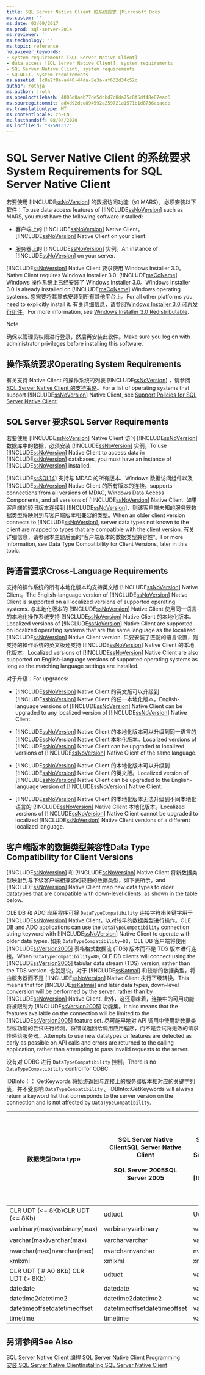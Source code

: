 ```yaml
---
title: SQL Server Native Client 的系统要求 |Microsoft Docs
ms.custom: ''
ms.date: 03/09/2017
ms.prod: sql-server-2014
ms.reviewer: ''
ms.technology: ''
ms.topic: reference
helpviewer_keywords:
- system requirements [SQL Server Native Client]
- data access [SQL Server Native Client], system requirements
- SQL Server Native Client, system requirements
- SQLNCLI, system requirements
ms.assetid: 1c8e2f8a-a440-44da-8e3a-af632d34c52c
author: rothja
ms.author: jroth
ms.openlocfilehash: 4005d0aab77de5dcbd7c8da75c8f5df48e07ead6
ms.sourcegitcommit: ad4d92dce894592a259721a1571b1d8736abacdb
ms.translationtype: MT
ms.contentlocale: zh-CN
ms.lasthandoff: 08/04/2020
ms.locfileid: "87591317"
---
```

# <a name="system-requirements-for-sql-server-native-client"></a><span data-ttu-id="b06d1-102">SQL Server Native Client 的系统要求</span><span class="sxs-lookup"><span data-stu-id="b06d1-102">System Requirements for SQL Server Native Client</span></span>
  <span data-ttu-id="b06d1-103">若要使用 [!INCLUDE[ssNoVersion](../../includes/ssnoversion-md.md)] 的数据访问功能（如 MARS），必须安装以下软件：</span><span class="sxs-lookup"><span data-stu-id="b06d1-103">To use data access features of [!INCLUDE[ssNoVersion](../../includes/ssnoversion-md.md)] such as MARS, you must have the following software installed:</span></span>  
  
-   <span data-ttu-id="b06d1-104">客户端上的 [!INCLUDE[ssNoVersion](../../includes/ssnoversion-md.md)] Native Client。</span><span class="sxs-lookup"><span data-stu-id="b06d1-104">[!INCLUDE[ssNoVersion](../../includes/ssnoversion-md.md)] Native Client on your client.</span></span>  
  
-   <span data-ttu-id="b06d1-105">服务器上的 [!INCLUDE[ssNoVersion](../../includes/ssnoversion-md.md)] 实例。</span><span class="sxs-lookup"><span data-stu-id="b06d1-105">An instance of [!INCLUDE[ssNoVersion](../../includes/ssnoversion-md.md)] on your server.</span></span>  
  
 [!INCLUDE[ssNoVersion](../../includes/ssnoversion-md.md)] <span data-ttu-id="b06d1-106">Native Client 要求使用 Windows Installer 3.0。</span><span class="sxs-lookup"><span data-stu-id="b06d1-106">Native Client requires Windows Installer 3.0.</span></span> <span data-ttu-id="b06d1-107">[!INCLUDE[msCoName](../../includes/msconame-md.md)] Windows 操作系统上已经安装了 Windows Installer 3.0。</span><span class="sxs-lookup"><span data-stu-id="b06d1-107">Windows Installer 3.0 is already installed on [!INCLUDE[msCoName](../../includes/msconame-md.md)] Windows operating systems.</span></span> <span data-ttu-id="b06d1-108">您需要将其显式安装到所有其他平台上。</span><span class="sxs-lookup"><span data-stu-id="b06d1-108">For all other platforms you need to explicitly install it.</span></span> <span data-ttu-id="b06d1-109">有关详细信息，请参阅[Windows Installer 3.0 可再发行组件](https://www.microsoft.com/download/details.aspx?id=16821)。</span><span class="sxs-lookup"><span data-stu-id="b06d1-109">For more information, see [Windows Installer 3.0 Redistributable](https://www.microsoft.com/download/details.aspx?id=16821).</span></span>  
  
> [!NOTE]  
>  <span data-ttu-id="b06d1-110">确保以管理员权限进行登录，然后再安装此软件。</span><span class="sxs-lookup"><span data-stu-id="b06d1-110">Make sure you log on with administrator privileges before installing this software.</span></span>  
  
## <a name="operating-system-requirements"></a><span data-ttu-id="b06d1-111">操作系统要求</span><span class="sxs-lookup"><span data-stu-id="b06d1-111">Operating System Requirements</span></span>  
 <span data-ttu-id="b06d1-112">有关支持 Native Client 的操作系统的列表 [!INCLUDE[ssNoVersion](../../includes/ssnoversion-md.md)] ，请参阅[SQL Server Native Client 的支持策略](applications/support-policies-for-sql-server-native-client.md)。</span><span class="sxs-lookup"><span data-stu-id="b06d1-112">For a list of operating systems that support [!INCLUDE[ssNoVersion](../../includes/ssnoversion-md.md)] Native Client, see [Support Policies for SQL Server Native Client](applications/support-policies-for-sql-server-native-client.md).</span></span>  
  
## <a name="sql-server-requirements"></a><span data-ttu-id="b06d1-113">SQL Server 要求</span><span class="sxs-lookup"><span data-stu-id="b06d1-113">SQL Server Requirements</span></span>  
 <span data-ttu-id="b06d1-114">若要使用 [!INCLUDE[ssNoVersion](../../includes/ssnoversion-md.md)] Native Client 访问 [!INCLUDE[ssNoVersion](../../includes/ssnoversion-md.md)] 数据库中的数据，必须安装 [!INCLUDE[ssNoVersion](../../includes/ssnoversion-md.md)] 实例。</span><span class="sxs-lookup"><span data-stu-id="b06d1-114">To use [!INCLUDE[ssNoVersion](../../includes/ssnoversion-md.md)] Native Client to access data in [!INCLUDE[ssNoVersion](../../includes/ssnoversion-md.md)] databases, you must have an instance of [!INCLUDE[ssNoVersion](../../includes/ssnoversion-md.md)] installed.</span></span>  
  
 [!INCLUDE[ssSQL14](../../includes/sssql14-md.md)] <span data-ttu-id="b06d1-115">支持与 MDAC 的所有版本、Windows 数据访问组件以及 [!INCLUDE[ssNoVersion](../../includes/ssnoversion-md.md)] Native Client 的所有版本的连接。</span><span class="sxs-lookup"><span data-stu-id="b06d1-115">supports connections from all versions of MDAC, Windows Data Access Components, and all versions of [!INCLUDE[ssNoVersion](../../includes/ssnoversion-md.md)] Native Client.</span></span> <span data-ttu-id="b06d1-116">如果客户端的较旧版本连接到 [!INCLUDE[ssNoVersion](../../includes/ssnoversion-md.md)]，则该客户端未知的服务器数据类型将映射到与客户端版本相兼容的类型。</span><span class="sxs-lookup"><span data-stu-id="b06d1-116">When an older client version connects to [!INCLUDE[ssNoVersion](../../includes/ssnoversion-md.md)], server data types not known to the client are mapped to types that are compatible with the client version.</span></span> <span data-ttu-id="b06d1-117">有关详细信息，请参阅本主题后面的“客户端版本的数据类型兼容性”。</span><span class="sxs-lookup"><span data-stu-id="b06d1-117">For more information, see Data Type Compatibility for Client Versions, later in this topic.</span></span>  
  
## <a name="cross-language-requirements"></a><span data-ttu-id="b06d1-118">跨语言要求</span><span class="sxs-lookup"><span data-stu-id="b06d1-118">Cross-Language Requirements</span></span>  
 <span data-ttu-id="b06d1-119">支持的操作系统的所有本地化版本均支持英文版 [!INCLUDE[ssNoVersion](../../includes/ssnoversion-md.md)] Native Client。</span><span class="sxs-lookup"><span data-stu-id="b06d1-119">The English-language version of [!INCLUDE[ssNoVersion](../../includes/ssnoversion-md.md)] Native Client is supported on all localized versions of supported operating systems.</span></span> <span data-ttu-id="b06d1-120">与本地化版本的 [!INCLUDE[ssNoVersion](../../includes/ssnoversion-md.md)] Native Client 使用同一语言的本地化操作系统支持 [!INCLUDE[ssNoVersion](../../includes/ssnoversion-md.md)] Native Client 的本地化版本。</span><span class="sxs-lookup"><span data-stu-id="b06d1-120">Localized versions of [!INCLUDE[ssNoVersion](../../includes/ssnoversion-md.md)] Native Client are supported on localized operating systems that are the same language as the localized [!INCLUDE[ssNoVersion](../../includes/ssnoversion-md.md)] Native Client version.</span></span> <span data-ttu-id="b06d1-121">只要安装了匹配的语言设置，则支持的操作系统的英文版还支持 [!INCLUDE[ssNoVersion](../../includes/ssnoversion-md.md)] Native Client 的本地化版本。</span><span class="sxs-lookup"><span data-stu-id="b06d1-121">Localized versions of [!INCLUDE[ssNoVersion](../../includes/ssnoversion-md.md)] Native Client are also supported on English-language versions of supported operating systems as long as the matching language settings are installed.</span></span>  
  
 <span data-ttu-id="b06d1-122">对于升级：</span><span class="sxs-lookup"><span data-stu-id="b06d1-122">For upgrades:</span></span>  
  
-   <span data-ttu-id="b06d1-123">[!INCLUDE[ssNoVersion](../../includes/ssnoversion-md.md)] Native Client 的英文版可以升级到 [!INCLUDE[ssNoVersion](../../includes/ssnoversion-md.md)] Native Client 的任一本地化版本。</span><span class="sxs-lookup"><span data-stu-id="b06d1-123">English-language versions of [!INCLUDE[ssNoVersion](../../includes/ssnoversion-md.md)] Native Client can be upgraded to any localized version of [!INCLUDE[ssNoVersion](../../includes/ssnoversion-md.md)] Native Client.</span></span>  
  
-   <span data-ttu-id="b06d1-124">[!INCLUDE[ssNoVersion](../../includes/ssnoversion-md.md)] Native Client 的本地化版本可以升级到同一语言的 [!INCLUDE[ssNoVersion](../../includes/ssnoversion-md.md)] Native Client 本地化版本。</span><span class="sxs-lookup"><span data-stu-id="b06d1-124">Localized versions of [!INCLUDE[ssNoVersion](../../includes/ssnoversion-md.md)] Native Client can be upgraded to localized versions of [!INCLUDE[ssNoVersion](../../includes/ssnoversion-md.md)] Native Client of the same language.</span></span>  
  
-   <span data-ttu-id="b06d1-125">[!INCLUDE[ssNoVersion](../../includes/ssnoversion-md.md)] Native Client 的本地化版本可以升级到 [!INCLUDE[ssNoVersion](../../includes/ssnoversion-md.md)] Native Client 的英文版。</span><span class="sxs-lookup"><span data-stu-id="b06d1-125">Localized version of [!INCLUDE[ssNoVersion](../../includes/ssnoversion-md.md)] Native Client can be upgraded to the English-language version of [!INCLUDE[ssNoVersion](../../includes/ssnoversion-md.md)] Native Client.</span></span>  
  
-   <span data-ttu-id="b06d1-126">[!INCLUDE[ssNoVersion](../../includes/ssnoversion-md.md)] Native Client 的本地化版本无法升级到不同本地化语言的 [!INCLUDE[ssNoVersion](../../includes/ssnoversion-md.md)] Native Client 本地化版本。</span><span class="sxs-lookup"><span data-stu-id="b06d1-126">Localized versions of [!INCLUDE[ssNoVersion](../../includes/ssnoversion-md.md)] Native Client cannot be upgraded to localized [!INCLUDE[ssNoVersion](../../includes/ssnoversion-md.md)] Native Client versions of a different localized language.</span></span>  
  
## <a name="data-type-compatibility-for-client-versions"></a><span data-ttu-id="b06d1-127">客户端版本的数据类型兼容性</span><span class="sxs-lookup"><span data-stu-id="b06d1-127">Data Type Compatibility for Client Versions</span></span>  
 [!INCLUDE[ssNoVersion](../../includes/ssnoversion-md.md)] <span data-ttu-id="b06d1-128">和 [!INCLUDE[ssNoVersion](../../includes/ssnoversion-md.md)] Native Client 将新数据类型映射到与下级客户端相兼容的较旧的数据类型，如下表所示。</span><span class="sxs-lookup"><span data-stu-id="b06d1-128">and [!INCLUDE[ssNoVersion](../../includes/ssnoversion-md.md)] Native Client map new data types to older datatypes that are compatible with down-level clients, as shown in the table below.</span></span>  
  
 <span data-ttu-id="b06d1-129">OLE DB 和 ADO 应用程序可将 `DataTypeCompatibility` 连接字符串关键字用于 [!INCLUDE[ssNoVersion](../../includes/ssnoversion-md.md)] Native Client，以对较早的数据类型进行操作。</span><span class="sxs-lookup"><span data-stu-id="b06d1-129">OLE DB and ADO applications can use the `DataTypeCompatibility` connection string keyword with [!INCLUDE[ssNoVersion](../../includes/ssnoversion-md.md)] Native Client to operate with older data types.</span></span> <span data-ttu-id="b06d1-130">如果 `DataTypeCompatibility=80`，OLE DB 客户端将使用 [!INCLUDE[ssVersion2005](../../includes/ssversion2005-md.md)] 表格格式数据流 (TDS) 版本而不是 TDS 版本进行连接。</span><span class="sxs-lookup"><span data-stu-id="b06d1-130">When `DataTypeCompatibility=80`, OLE DB clients will connect using the [!INCLUDE[ssVersion2005](../../includes/ssversion2005-md.md)] tabular data stream (TDS) version, rather than the  TDS version.</span></span> <span data-ttu-id="b06d1-131">也就是说，对于 [!INCLUDE[ssKatmai](../../includes/sskatmai-md.md)] 和较新的数据类型，将由服务器而不是 [!INCLUDE[ssNoVersion](../../includes/ssnoversion-md.md)] Native Client 执行下级转换。</span><span class="sxs-lookup"><span data-stu-id="b06d1-131">This means that for [!INCLUDE[ssKatmai](../../includes/sskatmai-md.md)] and later data types, down-level conversion will be performed by the server, rather than by [!INCLUDE[ssNoVersion](../../includes/ssnoversion-md.md)] Native Client.</span></span> <span data-ttu-id="b06d1-132">此外，这还意味着，连接中的可用功能将被限制为 [!INCLUDE[ssVersion2005](../../includes/ssversion2005-md.md)] 功能集。</span><span class="sxs-lookup"><span data-stu-id="b06d1-132">It also means that the features available on the connection will be limited to the [!INCLUDE[ssVersion2005](../../includes/ssversion2005-md.md)] feature set.</span></span> <span data-ttu-id="b06d1-133">尽可能早地对 API 调用中使用新数据类型或功能的尝试进行检测，将错误返回给调用应用程序，而不是尝试将无效的请求传递给服务器。</span><span class="sxs-lookup"><span data-stu-id="b06d1-133">Attempts to use new datatypes or features are detected as early as possible on API calls and errors are returned to the calling application, rather than attempting to pass invalid requests to the server.</span></span>  
  
 <span data-ttu-id="b06d1-134">没有对 ODBC 进行 `DataTypeCompatibility` 控制。</span><span class="sxs-lookup"><span data-stu-id="b06d1-134">There is no `DataTypeCompatibility` control for ODBC.</span></span>  
  
 <span data-ttu-id="b06d1-135">IDBInfo：： GetKeywords 将始终返回与连接上的服务器版本相对应的关键字列表，并不受影响 `DataTypeCompatibility` 。</span><span class="sxs-lookup"><span data-stu-id="b06d1-135">IDBInfo::GetKeywords will always return a keyword list that corresponds to the server version on the connection and is not affected by `DataTypeCompatibility`.</span></span>  
  
|<span data-ttu-id="b06d1-136">数据类型</span><span class="sxs-lookup"><span data-stu-id="b06d1-136">Data type</span></span>|<span data-ttu-id="b06d1-137">SQL Server Native Client</span><span class="sxs-lookup"><span data-stu-id="b06d1-137">SQL Server Native Client</span></span><br /><br /> <span data-ttu-id="b06d1-138">SQL Server 2005</span><span class="sxs-lookup"><span data-stu-id="b06d1-138">SQL Server 2005</span></span>|<span data-ttu-id="b06d1-139">SQL Server Native Client 11.0</span><span class="sxs-lookup"><span data-stu-id="b06d1-139">SQL Server Native Client 11.0</span></span><br /><br /> [!INCLUDE[ssSQL14](../../includes/sssql14-md.md)]|<span data-ttu-id="b06d1-140">Windows 数据访问组件、MDAC 及</span><span class="sxs-lookup"><span data-stu-id="b06d1-140">Windows Data Access Components, MDAC, and</span></span><br /><br /> <span data-ttu-id="b06d1-141">SQL Server Native Client OLE DB 应用程序（其中 DataTypeCompatibility=80）</span><span class="sxs-lookup"><span data-stu-id="b06d1-141">SQL Server Native Client OLE DB applications with DataTypeCompatibility=80</span></span>|  
|---------------|--------------------------------------------------|-------------------------------------------------------------|-------------------------------------------------------------------------------------------------------------------------------|  
|<span data-ttu-id="b06d1-142">CLR UDT (\<= 8Kb)</span><span class="sxs-lookup"><span data-stu-id="b06d1-142">CLR UDT (\<= 8Kb)</span></span>|<span data-ttu-id="b06d1-143">udt</span><span class="sxs-lookup"><span data-stu-id="b06d1-143">udt</span></span>|<span data-ttu-id="b06d1-144">Udt</span><span class="sxs-lookup"><span data-stu-id="b06d1-144">Udt</span></span>|<span data-ttu-id="b06d1-145">Varbinary</span><span class="sxs-lookup"><span data-stu-id="b06d1-145">Varbinary</span></span>|  
|<span data-ttu-id="b06d1-146">varbinary(max)</span><span class="sxs-lookup"><span data-stu-id="b06d1-146">varbinary(max)</span></span>|<span data-ttu-id="b06d1-147">varbinary</span><span class="sxs-lookup"><span data-stu-id="b06d1-147">varbinary</span></span>|<span data-ttu-id="b06d1-148">varbinary</span><span class="sxs-lookup"><span data-stu-id="b06d1-148">varbinary</span></span>|<span data-ttu-id="b06d1-149">映像</span><span class="sxs-lookup"><span data-stu-id="b06d1-149">Image</span></span>|  
|<span data-ttu-id="b06d1-150">varchar(max)</span><span class="sxs-lookup"><span data-stu-id="b06d1-150">varchar(max)</span></span>|<span data-ttu-id="b06d1-151">varchar</span><span class="sxs-lookup"><span data-stu-id="b06d1-151">varchar</span></span>|<span data-ttu-id="b06d1-152">varchar</span><span class="sxs-lookup"><span data-stu-id="b06d1-152">varchar</span></span>|<span data-ttu-id="b06d1-153">文本</span><span class="sxs-lookup"><span data-stu-id="b06d1-153">Text</span></span>|  
|<span data-ttu-id="b06d1-154">nvarchar(max)</span><span class="sxs-lookup"><span data-stu-id="b06d1-154">nvarchar(max)</span></span>|<span data-ttu-id="b06d1-155">nvarchar</span><span class="sxs-lookup"><span data-stu-id="b06d1-155">nvarchar</span></span>|<span data-ttu-id="b06d1-156">nvarchar</span><span class="sxs-lookup"><span data-stu-id="b06d1-156">nvarchar</span></span>|<span data-ttu-id="b06d1-157">Ntext</span><span class="sxs-lookup"><span data-stu-id="b06d1-157">Ntext</span></span>|  
|<span data-ttu-id="b06d1-158">xml</span><span class="sxs-lookup"><span data-stu-id="b06d1-158">xml</span></span>|<span data-ttu-id="b06d1-159">xml</span><span class="sxs-lookup"><span data-stu-id="b06d1-159">xml</span></span>|<span data-ttu-id="b06d1-160">xml</span><span class="sxs-lookup"><span data-stu-id="b06d1-160">xml</span></span>|<span data-ttu-id="b06d1-161">Ntext</span><span class="sxs-lookup"><span data-stu-id="b06d1-161">Ntext</span></span>|  
|<span data-ttu-id="b06d1-162">CLR UDT ( # A0 8Kb) </span><span class="sxs-lookup"><span data-stu-id="b06d1-162">CLR UDT (> 8Kb)</span></span>|<span data-ttu-id="b06d1-163">udt</span><span class="sxs-lookup"><span data-stu-id="b06d1-163">udt</span></span>|<span data-ttu-id="b06d1-164">varbinary</span><span class="sxs-lookup"><span data-stu-id="b06d1-164">varbinary</span></span>|<span data-ttu-id="b06d1-165">映像</span><span class="sxs-lookup"><span data-stu-id="b06d1-165">Image</span></span>|  
|<span data-ttu-id="b06d1-166">date</span><span class="sxs-lookup"><span data-stu-id="b06d1-166">date</span></span>|<span data-ttu-id="b06d1-167">date</span><span class="sxs-lookup"><span data-stu-id="b06d1-167">date</span></span>|<span data-ttu-id="b06d1-168">varchar</span><span class="sxs-lookup"><span data-stu-id="b06d1-168">varchar</span></span>|<span data-ttu-id="b06d1-169">Varchar</span><span class="sxs-lookup"><span data-stu-id="b06d1-169">Varchar</span></span>|  
|<span data-ttu-id="b06d1-170">datetime2</span><span class="sxs-lookup"><span data-stu-id="b06d1-170">datetime2</span></span>|<span data-ttu-id="b06d1-171">datetime2</span><span class="sxs-lookup"><span data-stu-id="b06d1-171">datetime2</span></span>|<span data-ttu-id="b06d1-172">varchar</span><span class="sxs-lookup"><span data-stu-id="b06d1-172">varchar</span></span>|<span data-ttu-id="b06d1-173">Varchar</span><span class="sxs-lookup"><span data-stu-id="b06d1-173">Varchar</span></span>|  
|<span data-ttu-id="b06d1-174">datetimeoffset</span><span class="sxs-lookup"><span data-stu-id="b06d1-174">datetimeoffset</span></span>|<span data-ttu-id="b06d1-175">datetimeoffset</span><span class="sxs-lookup"><span data-stu-id="b06d1-175">datetimeoffset</span></span>|<span data-ttu-id="b06d1-176">varchar</span><span class="sxs-lookup"><span data-stu-id="b06d1-176">varchar</span></span>|<span data-ttu-id="b06d1-177">Varchar</span><span class="sxs-lookup"><span data-stu-id="b06d1-177">Varchar</span></span>|  
|<span data-ttu-id="b06d1-178">time</span><span class="sxs-lookup"><span data-stu-id="b06d1-178">time</span></span>|<span data-ttu-id="b06d1-179">time</span><span class="sxs-lookup"><span data-stu-id="b06d1-179">time</span></span>|<span data-ttu-id="b06d1-180">varchar</span><span class="sxs-lookup"><span data-stu-id="b06d1-180">varchar</span></span>|<span data-ttu-id="b06d1-181">Varchar</span><span class="sxs-lookup"><span data-stu-id="b06d1-181">Varchar</span></span>|  
  
## <a name="see-also"></a><span data-ttu-id="b06d1-182">另请参阅</span><span class="sxs-lookup"><span data-stu-id="b06d1-182">See Also</span></span>  
 <span data-ttu-id="b06d1-183">[SQL Server Native Client 编程](sql-server-native-client-programming.md) </span><span class="sxs-lookup"><span data-stu-id="b06d1-183">[SQL Server Native Client Programming](sql-server-native-client-programming.md) </span></span>  
 [<span data-ttu-id="b06d1-184">安装 SQL Server Native Client</span><span class="sxs-lookup"><span data-stu-id="b06d1-184">Installing SQL Server Native Client</span></span>](applications/installing-sql-server-native-client.md)  
  
  
